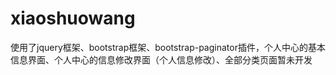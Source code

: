 # xiaoshuowang
使用了jquery框架、bootstrap框架、bootstrap-paginator插件，个人中心的基本信息界面、个人中心的信息修改界面（个人信息修改）、全部分类页面暂未开发
